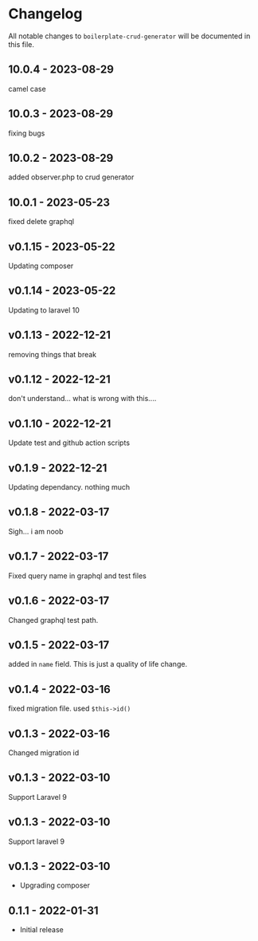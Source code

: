 # Changelog

All notable changes to `boilerplate-crud-generator` will be documented in this file.

## 10.0.4 - 2023-08-29

camel case

## 10.0.3 - 2023-08-29

fixing bugs

## 10.0.2 - 2023-08-29

added observer.php to crud generator

## 10.0.1 - 2023-05-23

fixed delete graphql

## v0.1.15 - 2023-05-22

Updating composer

## v0.1.14 - 2023-05-22

Updating to laravel 10

## v0.1.13 - 2022-12-21

removing things that break

## v0.1.12 - 2022-12-21

don't understand... what is wrong with this....

## v0.1.10 - 2022-12-21

Update test and github action scripts

## v0.1.9 - 2022-12-21

Updating dependancy. nothing much

## v0.1.8 - 2022-03-17

Sigh... i am noob

## v0.1.7 - 2022-03-17

Fixed query name in graphql and test files

## v0.1.6 - 2022-03-17

Changed graphql test path.

## v0.1.5 - 2022-03-17

added in `name` field. This is just a quality of life change.

## v0.1.4 - 2022-03-16

fixed migration file. used `$this->id()`

## v0.1.3 - 2022-03-16

Changed migration id

## v0.1.3 - 2022-03-10

Support Laravel 9

## v0.1.3 - 2022-03-10

Support laravel 9

## v0.1.3 - 2022-03-10

- Upgrading composer

## 0.1.1 - 2022-01-31

- Initial release
